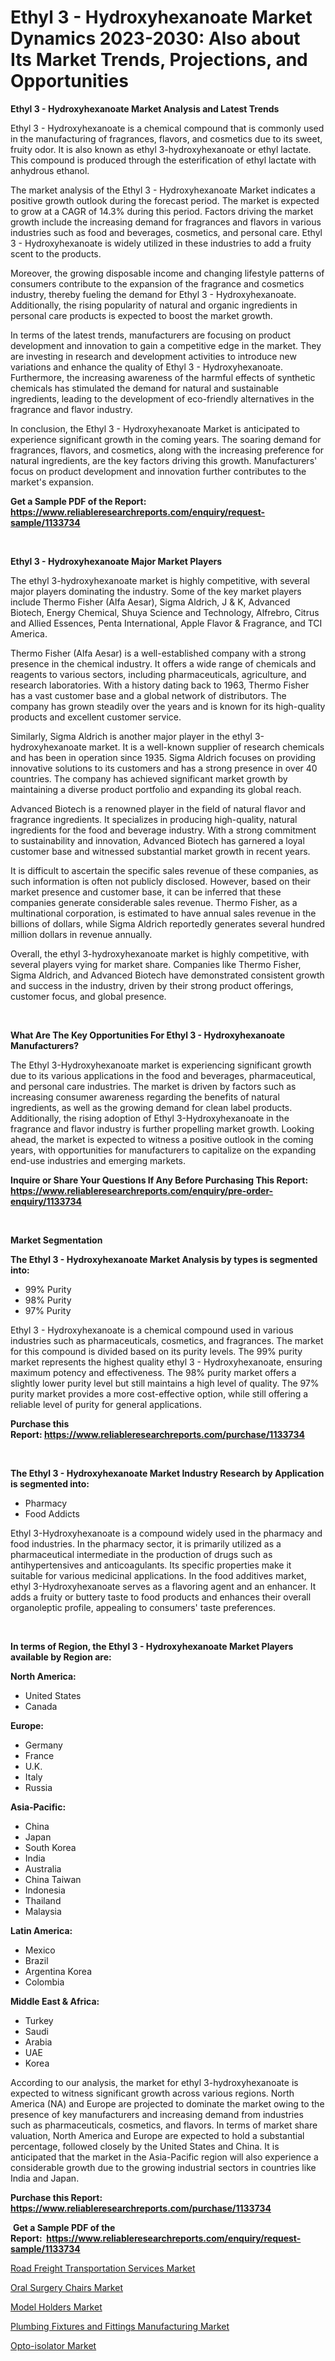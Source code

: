<p><h1>Ethyl 3 - Hydroxyhexanoate Market Dynamics 2023-2030: Also about Its Market Trends, Projections, and Opportunities</h1></p><p><strong>Ethyl 3 - Hydroxyhexanoate Market Analysis and Latest Trends</strong></p>
<p><p>Ethyl 3 - Hydroxyhexanoate is a chemical compound that is commonly used in the manufacturing of fragrances, flavors, and cosmetics due to its sweet, fruity odor. It is also known as ethyl 3-hydroxyhexanoate or ethyl lactate. This compound is produced through the esterification of ethyl lactate with anhydrous ethanol.</p><p>The market analysis of the Ethyl 3 - Hydroxyhexanoate Market indicates a positive growth outlook during the forecast period. The market is expected to grow at a CAGR of 14.3% during this period. Factors driving the market growth include the increasing demand for fragrances and flavors in various industries such as food and beverages, cosmetics, and personal care. Ethyl 3 - Hydroxyhexanoate is widely utilized in these industries to add a fruity scent to the products.</p><p>Moreover, the growing disposable income and changing lifestyle patterns of consumers contribute to the expansion of the fragrance and cosmetics industry, thereby fueling the demand for Ethyl 3 - Hydroxyhexanoate. Additionally, the rising popularity of natural and organic ingredients in personal care products is expected to boost the market growth.</p><p>In terms of the latest trends, manufacturers are focusing on product development and innovation to gain a competitive edge in the market. They are investing in research and development activities to introduce new variations and enhance the quality of Ethyl 3 - Hydroxyhexanoate. Furthermore, the increasing awareness of the harmful effects of synthetic chemicals has stimulated the demand for natural and sustainable ingredients, leading to the development of eco-friendly alternatives in the fragrance and flavor industry.</p><p>In conclusion, the Ethyl 3 - Hydroxyhexanoate Market is anticipated to experience significant growth in the coming years. The soaring demand for fragrances, flavors, and cosmetics, along with the increasing preference for natural ingredients, are the key factors driving this growth. Manufacturers' focus on product development and innovation further contributes to the market's expansion.</p></p>
<p><strong>Get a Sample PDF of the Report:&nbsp; <a href="https://www.reliableresearchreports.com/enquiry/request-sample/1133734">https://www.reliableresearchreports.com/enquiry/request-sample/1133734</a></strong></p>
<p>&nbsp;</p>
<p><strong>Ethyl 3 - Hydroxyhexanoate Major Market Players</strong></p>
<p><p>The ethyl 3-hydroxyhexanoate market is highly competitive, with several major players dominating the industry. Some of the key market players include Thermo Fisher (Alfa Aesar), Sigma Aldrich, J & K, Advanced Biotech, Energy Chemical, Shuya Science and Technology, Alfrebro, Citrus and Allied Essences, Penta International, Apple Flavor & Fragrance, and TCI America.</p><p>Thermo Fisher (Alfa Aesar) is a well-established company with a strong presence in the chemical industry. It offers a wide range of chemicals and reagents to various sectors, including pharmaceuticals, agriculture, and research laboratories. With a history dating back to 1963, Thermo Fisher has a vast customer base and a global network of distributors. The company has grown steadily over the years and is known for its high-quality products and excellent customer service.</p><p>Similarly, Sigma Aldrich is another major player in the ethyl 3-hydroxyhexanoate market. It is a well-known supplier of research chemicals and has been in operation since 1935. Sigma Aldrich focuses on providing innovative solutions to its customers and has a strong presence in over 40 countries. The company has achieved significant market growth by maintaining a diverse product portfolio and expanding its global reach.</p><p>Advanced Biotech is a renowned player in the field of natural flavor and fragrance ingredients. It specializes in producing high-quality, natural ingredients for the food and beverage industry. With a strong commitment to sustainability and innovation, Advanced Biotech has garnered a loyal customer base and witnessed substantial market growth in recent years.</p><p>It is difficult to ascertain the specific sales revenue of these companies, as such information is often not publicly disclosed. However, based on their market presence and customer base, it can be inferred that these companies generate considerable sales revenue. Thermo Fisher, as a multinational corporation, is estimated to have annual sales revenue in the billions of dollars, while Sigma Aldrich reportedly generates several hundred million dollars in revenue annually.</p><p>Overall, the ethyl 3-hydroxyhexanoate market is highly competitive, with several players vying for market share. Companies like Thermo Fisher, Sigma Aldrich, and Advanced Biotech have demonstrated consistent growth and success in the industry, driven by their strong product offerings, customer focus, and global presence.</p></p>
<p>&nbsp;</p>
<p><strong>What Are The Key Opportunities For Ethyl 3 - Hydroxyhexanoate Manufacturers?</strong></p>
<p><p>The Ethyl 3-Hydroxyhexanoate market is experiencing significant growth due to its various applications in the food and beverages, pharmaceutical, and personal care industries. The market is driven by factors such as increasing consumer awareness regarding the benefits of natural ingredients, as well as the growing demand for clean label products. Additionally, the rising adoption of Ethyl 3-Hydroxyhexanoate in the fragrance and flavor industry is further propelling market growth. Looking ahead, the market is expected to witness a positive outlook in the coming years, with opportunities for manufacturers to capitalize on the expanding end-use industries and emerging markets.</p></p>
<p><strong>Inquire or Share Your Questions If Any Before Purchasing This Report: <a href="https://www.reliableresearchreports.com/enquiry/pre-order-enquiry/1133734">https://www.reliableresearchreports.com/enquiry/pre-order-enquiry/1133734</a></strong></p>
<p>&nbsp;</p>
<p><strong>Market Segmentation</strong></p>
<p><strong>The Ethyl 3 - Hydroxyhexanoate Market Analysis by types is segmented into:</strong></p>
<p><ul><li>99% Purity</li><li>98% Purity</li><li>97% Purity</li></ul></p>
<p><p>Ethyl 3 - Hydroxyhexanoate is a chemical compound used in various industries such as pharmaceuticals, cosmetics, and fragrances. The market for this compound is divided based on its purity levels. The 99% purity market represents the highest quality ethyl 3 - Hydroxyhexanoate, ensuring maximum potency and effectiveness. The 98% purity market offers a slightly lower purity level but still maintains a high level of quality. The 97% purity market provides a more cost-effective option, while still offering a reliable level of purity for general applications.</p></p>
<p><strong>Purchase this Report:&nbsp;<a href="https://www.reliableresearchreports.com/purchase/1133734">https://www.reliableresearchreports.com/purchase/1133734</a></strong></p>
<p>&nbsp;</p>
<p><strong>The Ethyl 3 - Hydroxyhexanoate Market Industry Research by Application is segmented into:</strong></p>
<p><ul><li>Pharmacy</li><li>Food Addicts</li></ul></p>
<p><p>Ethyl 3-Hydroxyhexanoate is a compound widely used in the pharmacy and food industries. In the pharmacy sector, it is primarily utilized as a pharmaceutical intermediate in the production of drugs such as antihypertensives and anticoagulants. Its specific properties make it suitable for various medicinal applications. In the food additives market, ethyl 3-Hydroxyhexanoate serves as a flavoring agent and an enhancer. It adds a fruity or buttery taste to food products and enhances their overall organoleptic profile, appealing to consumers' taste preferences.</p></p>
<p>&nbsp;</p>
<p><strong>In terms of Region, the Ethyl 3 - Hydroxyhexanoate Market Players available by Region are:</strong></p>
<p>
    <p> <strong> North America: </strong>
        <ul>
            <li>United States</li>
            <li>Canada</li>
        </ul>
        </p> 
    <p> <strong> Europe: </strong>
        <ul>
            <li>Germany</li>
            <li>France</li>
            <li>U.K.</li>
            <li>Italy</li>
            <li>Russia</li>
        </ul>
        </p> 
    <p> <strong> Asia-Pacific: </strong>
        <ul>
            <li>China</li>
            <li>Japan</li>
            <li>South Korea</li>
            <li>India</li>
            <li>Australia</li>
            <li>China Taiwan</li>
            <li>Indonesia</li>
            <li>Thailand</li>
            <li>Malaysia</li>
        </ul>
        </p> 
    <p> <strong> Latin America: </strong>
        <ul>
            <li>Mexico</li>
            <li>Brazil</li>
            <li>Argentina Korea</li>
            <li>Colombia</li>
        </ul>
        </p> 
    <p> <strong> Middle East & Africa: </strong>
        <ul>
            <li>Turkey</li>
            <li>Saudi</li>
            <li>Arabia</li>
            <li>UAE</li>
            <li>Korea</li>
        </ul>
    </p>
    </p>
<p><p>According to our analysis, the market for ethyl 3-hydroxyhexanoate is expected to witness significant growth across various regions. North America (NA) and Europe are projected to dominate the market owing to the presence of key manufacturers and increasing demand from industries such as pharmaceuticals, cosmetics, and flavors. In terms of market share valuation, North America and Europe are expected to hold a substantial percentage, followed closely by the United States and China. It is anticipated that the market in the Asia-Pacific region will also experience a considerable growth due to the growing industrial sectors in countries like India and Japan.</p></p>
<p><strong>Purchase this Report: <a href="https://www.reliableresearchreports.com/purchase/1133734">https://www.reliableresearchreports.com/purchase/1133734</a></strong></p>
<p>&nbsp;<strong>Get a Sample PDF of the Report:&nbsp;&nbsp;<a href="https://www.reliableresearchreports.com/enquiry/request-sample/1133734">https://www.reliableresearchreports.com/enquiry/request-sample/1133734</a></strong></p>
<p><strong></strong></p>
<p><p><a href="https://medium.com/@kcekkboop72786/road-freight-transportation-services-market-analysis-its-cagr-market-segmentation-and-global-af3633c1ad30">Road Freight Transportation Services Market</a></p><p><a href="https://www.linkedin.com/pulse/oral-surgery-chairs-market-share-amp-new-trends-analysis-report-vvs6c/">Oral Surgery Chairs Market</a></p><p><a href="https://www.linkedin.com/pulse/model-holders-market-share-amp-new-trends-analysis-report-jduwe/">Model Holders Market</a></p><p><a href="https://medium.com/@catherinemartinez15/plumbing-fixtures-and-fittings-manufacturing-market-analysis-and-sze-forecasted-for-period-from-7e249b5ff934">Plumbing Fixtures and Fittings Manufacturing Market</a></p><p><a href="https://github.com/YashRP12/Market-Research-Report-List-1/blob/main/opto-isolator-market.md">Opto-isolator Market</a></p></p>